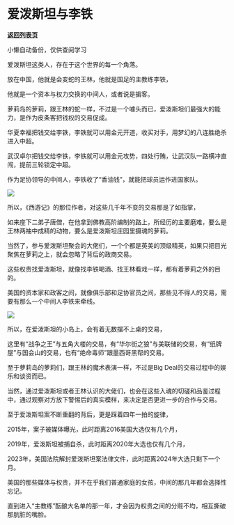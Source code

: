 # 爱泼斯坦与李铁

[**返回列表页**](/gzh/政事堂2019)

小懒自动备份，仅供查阅学习

爱泼斯坦这类人，存在于这个世界的每一个角落。  

放在中国，他就是会变蛇的王林，他就是国足的主教练李铁，

他就是一个资本与权力交换的中间人，或者说是掮客。

萝莉岛的萝莉，跟王林的蛇一样，不过是一个噱头而已，爱泼斯坦们最强大的能力，是作为皮条客把钱权的交易促成。  

华夏幸福把钱交给李铁，李铁就可以用金元开道，收买对手，用梦幻的八连胜绝杀进入中超。

武汉卓尔把钱交给李铁，李铁就可以用金元攻势，四处行贿，让武汉队一路横冲直闯，提前三轮锁定中超。

作为足协领导的中间人，李铁收了“香油钱”，就能把球员运作进国家队。  

![](https://mmbiz.qpic.cn/mmbiz_jpg/rxhS23yu8cO628OJ1MKQlPYf99ibdM9Kgib65jicEuGykXK66L8OoRD8dic3rf2ibIicc5UebkKE3J2J6zUCicGnECdXg/640?wx_fmt=jpeg&from;=appmsg)

所以，《西游记》的那位作者，对这些几千年不变的交易那是了如指掌，

如来座下二弟子唐僧，在他拿到佛教高阶编制的路上，所经历的主要磨难，要么是王林两袖中成精的动物，要么是爱泼斯坦庄园里摄魂的萝莉。

当然了，参与爱泼斯坦聚会的大佬们，一个个都是英美的顶级精英，如果只把目光聚焦在萝莉之上，就会忽略了背后的政商交易。

这些权贵找爱泼斯坦，就像找李铁喝酒、找王林看戏一样，都有着萝莉之外的目的。  

美国的资本家和政客之间，就像俱乐部和足协官员之间，那些见不得人的交易，需要有那么一个中间人李铁来牵线。

![](https://mmbiz.qpic.cn/mmbiz_jpg/rxhS23yu8cO628OJ1MKQlPYf99ibdM9Kg6AwRZ6zuFicMT2nfcLHnQU2IdYo7lmwDCDaaN8E25XdK2iaLPH9PC2SA/640?wx_fmt=jpeg&from;=appmsg)

所以，在爱泼斯坦的小岛上，会有着无数摆不上桌的交易，

这里有“战争之王”与五角大楼的交易，有“华尔街之狼”与美联储的交易，有“纸牌屋”与国会山的交易，也有“绝命毒师”跟墨西哥黑帮的交易。  

至于萝莉岛的萝莉们，跟王林的魔术表演一样，不过是Big Deal的交易过程中的娱乐和谈资而已。

当然，通过爱泼斯坦或者王林认识的大佬们，也会在这些入魂的切磋和品鉴过程中，通过观察对方放下警惕后的真实模样，来决定是否更进一步的合作与交易。

至于爱泼斯坦案不断重翻的背后，更是踩着四年一拍的旋律，  

2015年，案子被媒体曝光，此时距离2016美国大选仅有几个月，

2019年，爱泼斯坦被捕自杀，此时距离2020年大选也仅有几个月，

2023年，美国法院解封爱泼斯坦案法律文件，此时距离2024年大选只剩下一个月。

美国的那些媒体与权贵，并不在乎我们普通家庭的女孩，中间的那几年都会选择性忘记。

直到进入“主教练”酝酿大名单的那一年，才会因为权贵之间的分赃不均，相互撕破那肮脏的嘴脸。

